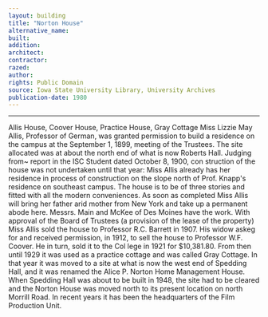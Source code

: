 ```yaml
---
layout: building
title: "Norton House"
alternative_name: 
built: 
addition:
architect: 
contractor: 
razed: 
author:
rights: Public Domain
source: Iowa State University Library, University Archives
publication-date: 1980 
---
```

---

Allis House, Coover House, Practice House, Gray Cottage 
Miss Lizzie May Allis, Professor of German, was granted permission to build a residence on the campus at the September 1, 1899, meeting of the Trustees. The site allocated was at about the north end of what is now Roberts Hall. 
Judging from~ report in the ISC Student dated October 8, 1900, con struction of the house was not undertaken until that year: 
Miss Allis already has her residence in process of construction on the slope north of Prof. Knapp's residence on southeast campus. The house is to be of three stories and fitted with all the modern conveniences. As soon as completed Miss Allis will bring her father arid mother from New York and take up a permanent abode here. Messrs. Main and McKee of Des Moines have the work. 
With approval of the Board of Trustees (a provision of the lease of the property) Miss Allis sold the house to Professor R.C. Barrett in 1907. His widow askeg for and received permission, in 1912, to sell the house to Professor W.F. Coover. He in turn, sold it to the Col lege in 1921 for $10,381.80. 
From then until 1929 it was used as a practice cottage and was called Gray Cottage. In that year it was moved to a site at what is now the west end of Spedding Hall, and it was renamed the Alice P. Norton Home Management House. 
When Spedding Hall was about to be built in 1948, the site had to be 
cleared and the Norton House was moved north to its present location 
on north Morrill Road. 
In recent years it has been the headquarters of the Film Production Unit.